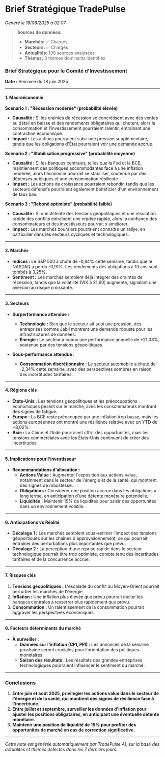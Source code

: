 # Brief Stratégique TradePulse

*Généré le 18/06/2025 à 02:07*

> **Sources de données:**
> - **Marchés:** ✅ Chargés
> - **Secteurs:** ✅ Chargés
> - **Actualités:** 100 sources analysées
> - **Thèmes:** 3 thèmes dominants identifiés

### Brief Stratégique pour le Comité d'Investissement

**Date :** Semaine du 18 juin 2025

---

#### 1. **Macroéconomie**

**Scénario 1 : "Récession modérée" (probabilité élevée)**
- **Causalité :** Si les craintes de récession se concrétisent avec des ventes au détail en baisse et des rendements obligataires qui chutent, alors la consommation et l'investissement pourraient ralentir, entraînant une contraction économique.
- **Impact :** Les actions pourraient subir une pression supplémentaire, tandis que les obligations d'État pourraient voir une demande accrue.

**Scénario 2 : "Stabilisation progressive" (probabilité moyenne)**
- **Causalité :** Si les banques centrales, telles que la Fed et la BCE, maintiennent des politiques accommodantes face à une inflation modérée, alors l'économie pourrait se stabiliser, soutenue par des dépenses publiques et une consommation résiliente.
- **Impact :** Les actions de croissance pourraient rebondir, tandis que les secteurs défensifs pourraient également bénéficier d'un environnement de taux bas.

**Scénario 3 : "Rebond optimiste" (probabilité faible)**
- **Causalité :** Si une détente des tensions géopolitiques et une résolution rapide des conflits entraînent une reprise rapide, alors la confiance des consommateurs et des investisseurs pourrait s'améliorer.
- **Impact :** Les marchés boursiers pourraient connaître un rallye, en particulier dans les secteurs cycliques et technologiques.

---

#### 2. **Marchés**

- **Indices :** Le S&P 500 a chuté de -0,84% cette semaine, tandis que le NASDAQ a perdu -0,91%. Les rendements des obligations à 10 ans sont tombés à 3,25%.
- **Sentiment :** Les marchés semblent déjà intégrer des craintes de récession, tandis que la volatilité (VIX à 21,60) augmente, signalant une aversion au risque croissante.

---

#### 3. **Secteurs**

- **Surperformance attendue :** 
  - **Technologie :** Bien que le secteur ait subi une pression, des entreprises comme Jabil montrent une demande robuste pour les infrastructures de données.
  - **Énergie :** Le secteur a connu une performance annuelle de +21,08%, soutenue par des tensions géopolitiques.

- **Sous-performance attendue :** 
  - **Consommation discrétionnaire :** Le secteur automobile a chuté de -2,34% cette semaine, avec des perspectives sombres en raison des incertitudes tarifaires.

---

#### 4. **Régions clés**

- **États-Unis :** Les tensions géopolitiques et les préoccupations économiques pèsent sur le marché, avec les consommateurs montrant des signes de fatigue.
- **Europe :** La BCE reste préoccupée par une inflation trop basse, mais les actions européennes ont montré une résilience relative avec un YTD de +8,02%.
- **Asie :** La Chine et l'Inde pourraient offrir des opportunités, mais les tensions commerciales avec les États-Unis continuent de créer des incertitudes.

---

#### 5. **Implications pour l'investisseur**

- **Recommandations d'allocation :**
  - **Actions Value :** Augmenter l'exposition aux actions value, notamment dans le secteur de l'énergie et de la santé, qui montrent des signes de robustesse.
  - **Obligations :** Considérer une position accrue dans les obligations à long terme, en anticipation d'une détente monétaire potentielle.
  - **Liquidités :** Maintenir 15% de liquidités pour saisir des opportunités dans un environnement volatile.

---

#### 6. **Anticipations vs Réalité**

- **Décalage 1 :** Les marchés semblent sous-estimer l'impact des tensions géopolitiques sur les chaînes d'approvisionnement, ce qui pourrait entraîner des perturbations plus importantes que prévu.
- **Décalage 2 :** La perception d'une reprise rapide dans le secteur technologique pourrait être trop optimiste, compte tenu des incertitudes tarifaires et de la concurrence accrue.

---

#### 7. **Risques clés**

1. **Tensions géopolitiques :** L'escalade du conflit au Moyen-Orient pourrait perturber les marchés de l'énergie.
2. **Inflation :** Une inflation plus élevée que prévu pourrait inciter les banques centrales à resserrer plus rapidement que prévu.
3. **Consommation :** Un ralentissement de la consommation pourrait aggraver les perspectives économiques.

---

#### 8. **Facteurs déterminants du marché**

- **À surveiller :**
  - **Données sur l'inflation (CPI, PPI) :** Les annonces de la semaine prochaine seront cruciales pour l'orientation des politiques monétaires.
  - **Saison des résultats :** Les résultats des grandes entreprises technologiques pourraient influencer le sentiment du marché.

---

### Conclusions

1. **Entre juin et août 2025, privilégier les actions value dans le secteur de l'énergie et de la santé, qui montrent des signes de résilience face à l'incertitude.**
2. **Entre juillet et septembre, surveiller les données d'inflation pour ajuster les positions obligataires, en anticipant une éventuelle détente monétaire.**
3. **Maintenir une position de liquidité de 15% pour profiter des opportunités de marché en cas de correction significative.**

---

*Cette note est générée automatiquement par TradePulse AI, sur la base des actualités et thèmes détectés dans les 7 derniers jours.*

